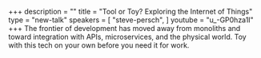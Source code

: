+++
description = ""
title = "Tool or Toy? Exploring the Internet of Things"
type = "new-talk"
speakers = [
        "steve-persch",
]
youtube = "u_-GP0hza1I"
+++
The frontier of development has moved away from monoliths and toward integration with APIs, microservices, and the physical world. Toy with this tech on your own before you need it for work.